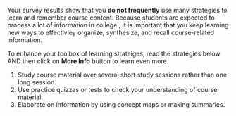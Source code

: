 Your survey results show that you **do not frequently** use many strategies to learn and remember course content. Because students are expected to process a lot of information in college , it is important that you keep learning new ways to effectivley organize, synthesize, and recall course-related information.

To enhance your toolbox of learning strateiges, read the strategies below AND then click on **More Info** button to learn even more.

1.	Study course material over several short study sessions rather than one long session.
2.	Use practice quizzes or tests to check your understanding of course material. 
3.	Elaborate on information by using concept maps or making summaries.

